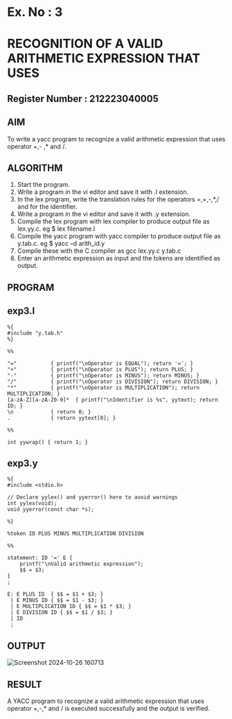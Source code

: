 # Ex. No : 3	
# RECOGNITION OF A VALID ARITHMETIC EXPRESSION THAT USES
## Register Number : 212223040005


## AIM   
To write a yacc program to recognize a valid arithmetic expression that uses operator +,- ,* and /.

## ALGORITHM
1.	Start the program.
2.	Write a program in the vi editor and save it with .l extension.
3.	In the lex program, write the translation rules for the operators =,+,-,*,/ and for the identifier.
4.	Write a program in the vi editor and save it with .y extension.
5.	Compile the lex program with lex compiler to produce output file as lex.yy.c. eg $ lex filename.l
6.	Compile the yacc program with yacc compiler to produce output file as y.tab.c. eg $ yacc –d arith_id.y
7.	Compile these with the C compiler as gcc lex.yy.c y.tab.c
8.	Enter an arithmetic expression as input and the tokens are identified as output.

## PROGRAM
## exp3.l
```
%{
#include "y.tab.h"
%}

%%

"="           { printf("\nOperator is EQUAL"); return '='; }
"+"           { printf("\nOperator is PLUS"); return PLUS; }
"-"           { printf("\nOperator is MINUS"); return MINUS; }
"/"           { printf("\nOperator is DIVISION"); return DIVISION; }
"*"           { printf("\nOperator is MULTIPLICATION"); return MULTIPLICATION; }
[a-zA-Z][a-zA-Z0-9]*  { printf("\nIdentifier is %s", yytext); return ID; }
\n            { return 0; }
.             { return yytext[0]; }

%%

int yywrap() { return 1; }
```

## exp3.y
```
%{
#include <stdio.h>

// Declare yylex() and yyerror() here to avoid warnings
int yylex(void);
void yyerror(const char *s);

%}

%token ID PLUS MINUS MULTIPLICATION DIVISION

%%

statement: ID '=' E {
    printf("\nValid arithmetic expression");
    $$ = $3;
}
;

E: E PLUS ID  { $$ = $1 + $3; }
 | E MINUS ID { $$ = $1 - $3; }
 | E MULTIPLICATION ID { $$ = $1 * $3; }
 | E DIVISION ID { $$ = $1 / $3; }
 | ID
 ;
```

## OUTPUT 
![Screenshot 2024-10-26 160713](https://github.com/user-attachments/assets/9eee87da-a32e-4f4b-98d3-65823499fc6a)

## RESULT
A YACC program to recognize a valid arithmetic expression that uses operator +,-,* and / is executed successfully and the output is verified.
